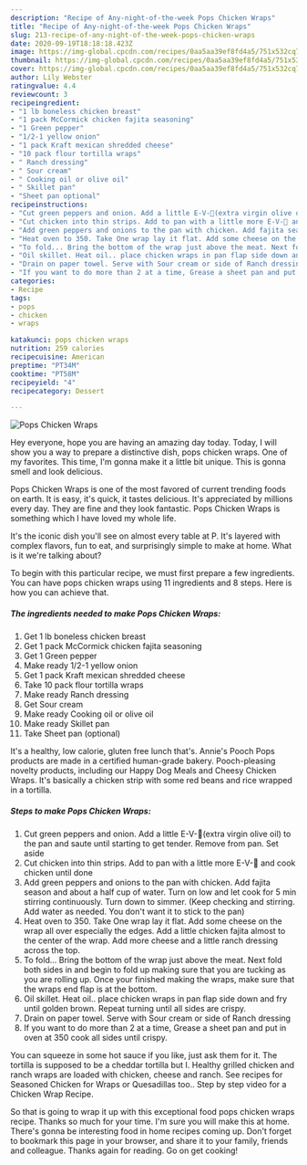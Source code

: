 ```yaml
---
description: "Recipe of Any-night-of-the-week Pops Chicken Wraps"
title: "Recipe of Any-night-of-the-week Pops Chicken Wraps"
slug: 213-recipe-of-any-night-of-the-week-pops-chicken-wraps
date: 2020-09-19T18:18:18.423Z
image: https://img-global.cpcdn.com/recipes/0aa5aa39ef8fd4a5/751x532cq70/pops-chicken-wraps-recipe-main-photo.jpg
thumbnail: https://img-global.cpcdn.com/recipes/0aa5aa39ef8fd4a5/751x532cq70/pops-chicken-wraps-recipe-main-photo.jpg
cover: https://img-global.cpcdn.com/recipes/0aa5aa39ef8fd4a5/751x532cq70/pops-chicken-wraps-recipe-main-photo.jpg
author: Lily Webster
ratingvalue: 4.4
reviewcount: 3
recipeingredient:
- "1 lb boneless chicken breast"
- "1 pack McCormick chicken fajita seasoning"
- "1 Green pepper"
- "1/2-1 yellow onion"
- "1 pack Kraft mexican shredded cheese"
- "10 pack flour tortilla wraps"
- " Ranch dressing"
- " Sour cream"
- " Cooking oil or olive oil"
- " Skillet pan"
- "Sheet pan optional"
recipeinstructions:
- "Cut green peppers and onion. Add a little E-V-👀(extra virgin olive oil) to the pan and saute until starting to get tender. Remove from pan. Set aside"
- "Cut chicken into thin strips. Add to pan with a little more E-V-👀 and cook chicken until done"
- "Add green peppers and onions to the pan with chicken. Add fajita season and about a half cup of water. Turn on low and let cook for 5 min stirring continuously. Turn down to simmer. (Keep checking and stirring. Add water as needed. You don&#39;t want it to stick to the pan)"
- "Heat oven to 350. Take One wrap lay it flat. Add some cheese on the wrap all over especially the edges. Add a little chicken fajita almost to the center of the wrap. Add more cheese and a little ranch dressing across the top."
- "To fold... Bring the bottom of the wrap just above the meat. Next fold both sides in and begin to fold up making sure that you are tucking as you are rolling up. Once your finished making the wraps, make sure that the wraps end flap is at the bottom."
- "Oil skillet. Heat oil.. place chicken wraps in pan flap side down and fry until golden brown. Repeat turning until all sides are crispy."
- "Drain on paper towel. Serve with Sour cream or side of Ranch dressing"
- "If you want to do more than 2 at a time, Grease a sheet pan and put in oven at 350 cook all sides until crispy."
categories:
- Recipe
tags:
- pops
- chicken
- wraps

katakunci: pops chicken wraps 
nutrition: 259 calories
recipecuisine: American
preptime: "PT34M"
cooktime: "PT58M"
recipeyield: "4"
recipecategory: Dessert

---
```



![Pops Chicken Wraps](https://img-global.cpcdn.com/recipes/0aa5aa39ef8fd4a5/751x532cq70/pops-chicken-wraps-recipe-main-photo.jpg)

Hey everyone, hope you are having an amazing day today. Today, I will show you a way to prepare a distinctive dish, pops chicken wraps. One of my favorites. This time, I'm gonna make it a little bit unique. This is gonna smell and look delicious.

Pops Chicken Wraps is one of the most favored of current trending foods on earth. It is easy, it's quick, it tastes delicious. It's appreciated by millions every day. They are fine and they look fantastic. Pops Chicken Wraps is something which I have loved my whole life.

It&#39;s the iconic dish you&#39;ll see on almost every table at P. It&#39;s layered with complex flavors, fun to eat, and surprisingly simple to make at home. What is it we&#39;re talking about?


To begin with this particular recipe, we must first prepare a few ingredients. You can have pops chicken wraps using 11 ingredients and 8 steps. Here is how you can achieve that.

<!--inarticleads1-->

##### The ingredients needed to make Pops Chicken Wraps:

1. Get 1 lb boneless chicken breast
1. Get 1 pack McCormick chicken fajita seasoning
1. Get 1 Green pepper
1. Make ready 1/2-1 yellow onion
1. Get 1 pack Kraft mexican shredded cheese
1. Take 10 pack flour tortilla wraps
1. Make ready  Ranch dressing
1. Get  Sour cream
1. Make ready  Cooking oil or olive oil
1. Make ready  Skillet pan
1. Take Sheet pan (optional)


It&#39;s a healthy, low calorie, gluten free lunch that&#39;s. Annie&#39;s Pooch Pops products are made in a certified human-grade bakery. Pooch-pleasing novelty products, including our Happy Dog Meals and Cheesy Chicken Wraps. It&#39;s basically a chicken strip with some red beans and rice wrapped in a tortilla. 

<!--inarticleads2-->

##### Steps to make Pops Chicken Wraps:

1. Cut green peppers and onion. Add a little E-V-👀(extra virgin olive oil) to the pan and saute until starting to get tender. Remove from pan. Set aside
1. Cut chicken into thin strips. Add to pan with a little more E-V-👀 and cook chicken until done
1. Add green peppers and onions to the pan with chicken. Add fajita season and about a half cup of water. Turn on low and let cook for 5 min stirring continuously. Turn down to simmer. (Keep checking and stirring. Add water as needed. You don&#39;t want it to stick to the pan)
1. Heat oven to 350. Take One wrap lay it flat. Add some cheese on the wrap all over especially the edges. Add a little chicken fajita almost to the center of the wrap. Add more cheese and a little ranch dressing across the top.
1. To fold... Bring the bottom of the wrap just above the meat. Next fold both sides in and begin to fold up making sure that you are tucking as you are rolling up. Once your finished making the wraps, make sure that the wraps end flap is at the bottom.
1. Oil skillet. Heat oil.. place chicken wraps in pan flap side down and fry until golden brown. Repeat turning until all sides are crispy.
1. Drain on paper towel. Serve with Sour cream or side of Ranch dressing
1. If you want to do more than 2 at a time, Grease a sheet pan and put in oven at 350 cook all sides until crispy.


You can squeeze in some hot sauce if you like, just ask them for it. The tortilla is supposed to be a cheddar tortilla but I. Healthy grilled chicken and ranch wraps are loaded with chicken, cheese and ranch. See recipes for Seasoned Chicken for Wraps or Quesadillas too.. Step by step video for a Chicken Wrap Recipe. 

So that is going to wrap it up with this exceptional food pops chicken wraps recipe. Thanks so much for your time. I'm sure you will make this at home. There's gonna be interesting food in home recipes coming up. Don't forget to bookmark this page in your browser, and share it to your family, friends and colleague. Thanks again for reading. Go on get cooking!
